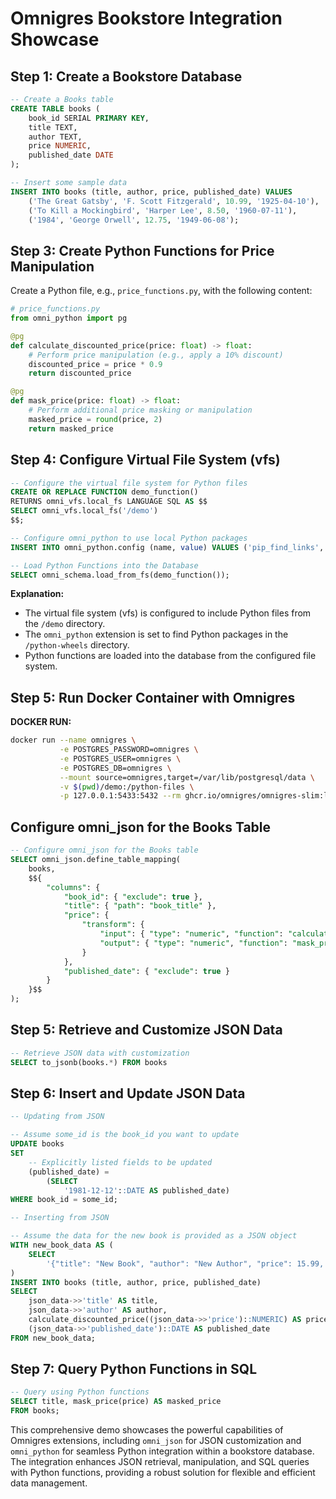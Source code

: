 # Omnigres Bookstore Integration Showcase

## Step 1: Create a Bookstore Database

```sql
-- Create a Books table
CREATE TABLE books (
    book_id SERIAL PRIMARY KEY,
    title TEXT,
    author TEXT,
    price NUMERIC,
    published_date DATE
);

-- Insert some sample data
INSERT INTO books (title, author, price, published_date) VALUES
    ('The Great Gatsby', 'F. Scott Fitzgerald', 10.99, '1925-04-10'),
    ('To Kill a Mockingbird', 'Harper Lee', 8.50, '1960-07-11'),
    ('1984', 'George Orwell', 12.75, '1949-06-08');
```

## Step 3: Create Python Functions for Price Manipulation

Create a Python file, e.g., `price_functions.py`, with the following content:

```python
# price_functions.py
from omni_python import pg

@pg
def calculate_discounted_price(price: float) -> float:
    # Perform price manipulation (e.g., apply a 10% discount)
    discounted_price = price * 0.9
    return discounted_price

@pg
def mask_price(price: float) -> float:
    # Perform additional price masking or manipulation
    masked_price = round(price, 2)
    return masked_price
```

## Step 4: Configure Virtual File System (vfs)

```sql
-- Configure the virtual file system for Python files
CREATE OR REPLACE FUNCTION demo_function()
RETURNS omni_vfs.local_fs LANGUAGE SQL AS $$
SELECT omni_vfs.local_fs('/demo')
$$;
```

```sql
-- Configure omni_python to use local Python packages
INSERT INTO omni_python.config (name, value) VALUES ('pip_find_links', '/python-wheels');

-- Load Python Functions into the Database
SELECT omni_schema.load_from_fs(demo_function());
```

**Explanation:**
- The virtual file system (vfs) is configured to include Python files from the `/demo` directory.
- The `omni_python` extension is set to find Python packages in the `/python-wheels` directory.
- Python functions are loaded into the database from the configured file system.

## Step 5: Run Docker Container with Omnigres

**DOCKER RUN:**
```bash
docker run --name omnigres \
           -e POSTGRES_PASSWORD=omnigres \
           -e POSTGRES_USER=omnigres \
           -e POSTGRES_DB=omnigres \
           --mount source=omnigres,target=/var/lib/postgresql/data \
           -v $(pwd)/demo:/python-files \
           -p 127.0.0.1:5433:5432 --rm ghcr.io/omnigres/omnigres-slim:latest
```

## Configure omni_json for the Books Table

```sql
-- Configure omni_json for the Books table
SELECT omni_json.define_table_mapping(
    books,
    $${
        "columns": {
            "book_id": { "exclude": true },
            "title": { "path": "book_title" },
            "price": {
                "transform": {
                    "input": { "type": "numeric", "function": "calculate_discounted_price" },
                    "output": { "type": "numeric", "function": "mask_price" }
                }
            },
            "published_date": { "exclude": true }
        }
    }$$
);
```

## Step 5: Retrieve and Customize JSON Data

```sql
-- Retrieve JSON data with customization
SELECT to_jsonb(books.*) FROM books
```

## Step 6: Insert and Update JSON Data

```sql
-- Updating from JSON

-- Assume some_id is the book_id you want to update
UPDATE books
SET
    -- Explicitly listed fields to be updated
    (published_date) =
        (SELECT
            '1981-12-12'::DATE AS published_date)
WHERE book_id = some_id;

-- Inserting from JSON

-- Assume the data for the new book is provided as a JSON object
WITH new_book_data AS (
    SELECT
        '{"title": "New Book", "author": "New Author", "price": 15.99, "published_date": "2022-01-01"}'::JSONB AS json_data
)
INSERT INTO books (title, author, price, published_date)
SELECT
    json_data->>'title' AS title,
    json_data->>'author' AS author,
    calculate_discounted_price((json_data->>'price')::NUMERIC) AS price,
    (json_data->>'published_date')::DATE AS published_date
FROM new_book_data;
```

## Step 7: Query Python Functions in SQL
```sql
-- Query using Python functions
SELECT title, mask_price(price) AS masked_price
FROM books;
```

This comprehensive demo showcases the powerful capabilities of Omnigres extensions, including `omni_json` for JSON customization and `omni_python` for seamless Python integration within a bookstore database. The integration enhances JSON retrieval, manipulation, and SQL queries with Python functions, providing a robust solution for flexible and efficient data management.
